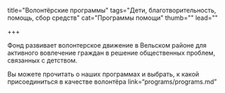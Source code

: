 title="Волонтёрские программы"
tags="Дети, благотворительность, помощь, сбор средств"
cat="Программы помощи"
thumb=""
lead=""

+++

Фонд развивает волонтерское движение в Вельском районе для активного вовлечение граждан в решение общественных проблем, связанных с детством.
<p>Вы можете прочитать о наших программах и выбрать, к какой присоединиться в качестве волонтёра link=“programs/programs.md”
